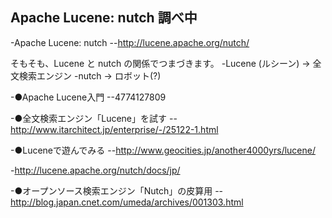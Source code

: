 ## Apache Lucene: nutch 調べ中

-Apache Lucene: nutch
--http://lucene.apache.org/nutch/

そもそも、Lucene と nutch の関係でつまづきます。
-Lucene (ルシーン) → 全文検索エンジン
-nutch → ロボット(?)

-●Apache Lucene入門
--4774127809

-●全文検索エンジン「Lucene」を試す
--http://www.itarchitect.jp/enterprise/-/25122-1.html

-●Luceneで遊んでみる
--http://www.geocities.jp/another4000yrs/lucene/

-http://lucene.apache.org/nutch/docs/jp/

-●オープンソース検索エンジン「Nutch」の皮算用
--http://blog.japan.cnet.com/umeda/archives/001303.html



